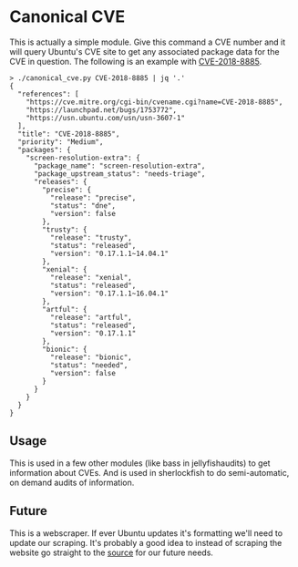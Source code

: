 # Canonical CVE

This is actually a simple module. Give this command a CVE number and it will
query Ubuntu's CVE site to get any associated package data for the CVE in question.
The following is an example with
[CVE-2018-8885](https://people.canonical.com/~ubuntu-security/cve/2018/CVE-2018-8885.html).

```shell
> ./canonical_cve.py CVE-2018-8885 | jq '.'
{
  "references": [
    "https://cve.mitre.org/cgi-bin/cvename.cgi?name=CVE-2018-8885",
    "https://launchpad.net/bugs/1753772",
    "https://usn.ubuntu.com/usn/usn-3607-1"
  ],
  "title": "CVE-2018-8885",
  "priority": "Medium",
  "packages": {
    "screen-resolution-extra": {
      "package_name": "screen-resolution-extra",
      "package_upstream_status": "needs-triage",
      "releases": {
        "precise": {
          "release": "precise",
          "status": "dne",
          "version": false
        },
        "trusty": {
          "release": "trusty",
          "status": "released",
          "version": "0.17.1.1~14.04.1"
        },
        "xenial": {
          "release": "xenial",
          "status": "released",
          "version": "0.17.1.1~16.04.1"
        },
        "artful": {
          "release": "artful",
          "status": "released",
          "version": "0.17.1.1"
        },
        "bionic": {
          "release": "bionic",
          "status": "needed",
          "version": false
        }
      }
    }
  }
}
```

## Usage

This is used in a few other modules (like bass in jellyfishaudits) to get information
about CVEs. And is used in sherlockfish to do semi-automatic, on demand audits
of information.

## Future

This is a webscraper. If ever Ubuntu updates it's formatting we'll need to update our
scraping. It's probably a good idea to instead of scraping the website go straight to
the [source](https://bazaar.launchpad.net/~ubuntu-security/ubuntu-cve-tracker/master/view/head:/active/CVE-2018-8885)
for our future needs.
